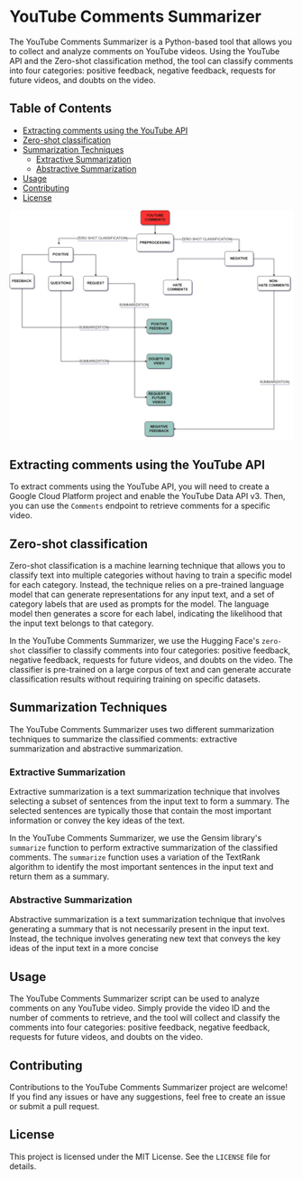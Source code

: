 # YouTube Comments Summarizer

The YouTube Comments Summarizer is a Python-based tool that allows you to collect and analyze comments on YouTube videos.
Using the YouTube API and the Zero-shot classification method, the tool 
can classify comments into four categories: positive feedback, negative feedback, requests for future videos, and doubts on the video.

## Table of Contents

- [Extracting comments using the YouTube API](#extracting-comments-using-the-youtube-api)
- [Zero-shot classification](#zero-shot-classification)
- [Summarization Techniques](#summarization-techniques)
  - [Extractive Summarization](#extractive-summarization)
  - [Abstractive Summarization](#abstractive-summarization)
- [Usage](#usage)
- [Contributing](#contributing)
- [License](#license)

![Flowchart](flowchart.jpg)


## Extracting comments using the YouTube API

To extract comments using the YouTube API, you will need to create a Google Cloud Platform project and enable the YouTube Data API v3. Then, you can use the `Comments` endpoint to retrieve comments for a specific video.


## Zero-shot classification

Zero-shot classification is a machine learning technique that allows you to classify text into multiple categories without having to train a specific model for each category. Instead, the technique relies on a pre-trained language model that can generate representations for any input text, and a set of category labels that are used as prompts for the model. The language model then generates a score for each label, indicating the likelihood that the input text belongs to that category.

In the YouTube Comments Summarizer, we use the Hugging Face's `zero-shot` classifier to classify comments into four categories: positive feedback, negative feedback, requests for future videos, and doubts on the video. The classifier is pre-trained on a large corpus of text and can generate accurate classification results without requiring training on specific datasets.

## Summarization Techniques

The YouTube Comments Summarizer uses two different summarization techniques to summarize the classified comments: extractive summarization and abstractive summarization.

### Extractive Summarization

Extractive summarization is a text summarization technique that involves selecting a subset of sentences from the input text to form a summary. The selected sentences are typically those that contain the most important information or convey the key ideas of the text.

In the YouTube Comments Summarizer, we use the Gensim library's `summarize` function to perform extractive summarization of the classified comments. The `summarize` function uses a variation of the TextRank algorithm to identify the most important sentences in the input text and return them as a summary.

### Abstractive Summarization

Abstractive summarization is a text summarization technique that involves generating a summary that is not necessarily present in the input text. Instead, the technique involves generating new text that conveys the key ideas of the input text in a more concise

## Usage

The YouTube Comments Summarizer script can be used to analyze comments on any YouTube video. Simply provide the video ID and the number of comments to retrieve, and the tool will collect and classify the comments into four categories: positive feedback, negative feedback, requests for future videos, and doubts on the video.


## Contributing

Contributions to the YouTube Comments Summarizer project are welcome! If you find any issues or have any suggestions, feel free to create an issue or submit a pull request.

## License

This project is licensed under the MIT License. See the `LICENSE` file for details.
